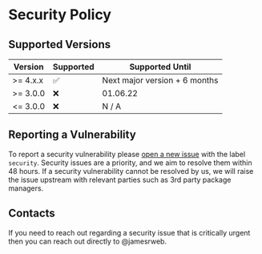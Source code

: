 # Security Policy

## Supported Versions

| Version  | Supported          | Supported Until               |
| -------- | ------------------ | ----------------------------- |
| >= 4.x.x | :white_check_mark: | Next major version + 6 months |
| >= 3.0.0 | :x:                | 01.06.22                      |
| <= 3.0.0 | :x:                | N / A                         |

## Reporting a Vulnerability

To report a security vulnerability please
[open a new issue](https://github.com/p5-wrapper/react/issues/new) with the
label `security`. Security issues are a priority, and we aim to resolve them
within 48 hours. If a security vulnerability cannot be resolved by us, we will
raise the issue upstream with relevant parties such as 3rd party package
managers.

## Contacts

If you need to reach out regarding a security issue that is critically urgent
then you can reach out directly to @jamesrweb.
